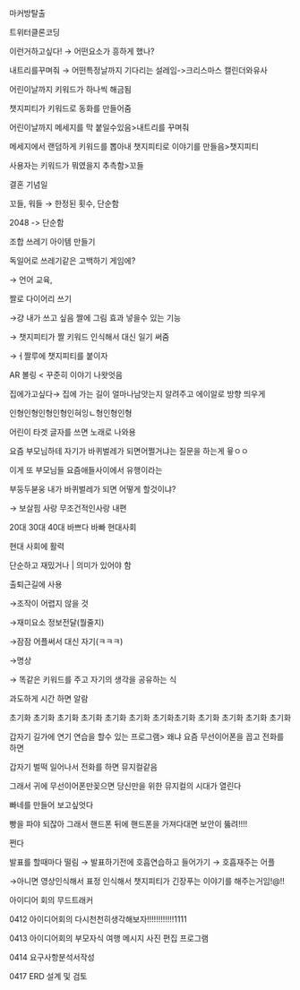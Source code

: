마커방탈출

트위터클론코딩

이런거하고싶다! → 어떤요소가 흥하게 했나?

내트리를꾸며줘 → 어떤특정날까지 기다리는 설레임->크리스마스 캘린더와유사

어린이날까지 키워드가 하나씩 해금됨

챗지피티가 키워드로 동화를 만들어줌

어린이날까지 메세지를 막 붙일수있음>내트리를 꾸며줘

메세지에서 랜덤하게 키워드를 뽑아내 챗지피티로 이야기를 만들음>챗지피티

사용자는 키워드가 뭐였을지 추측함>꼬들

결혼 기념일

꼬들, 워들 → 한정된 횟수, 단순함

2048 -> 단순함

조합 쓰레기 아이템 만들기

독일어로 쓰레기같은 고백하기 게임에?

→ 언어 교육,

짤로 다이어리 쓰기

→걍 내가 쓰고 싶음 짤에 그림 효과 넣을수 있는 기능

→ 챗지피티가 짤 키워드 인식해서 대신 일기 써줌

→ㅓ짤루에 챗지피티를 붙이자

AR 볼링 < 꾸준히 이야기 나왓엇음

집에가고싶다→ 집에 가는 길이 얼마나남앗는지 알려주고 에이알로 방향 띄우게

인형인형인형인형인혀잉ㄴ형인형인형

어린이 타겟 글자를 쓰면 노래로 나와용

요즘 부모님하테 자기가 바퀴벌레가 되면어쩔거냐는 질문을 하는게 윻ㅇㅇ

이게 또 부모님들 요즘애들사이에서 유행이라는

부둥두붇웅 내가 바퀴벌레가 되면 어떻게 할것이냐?

→ 보살핌 사랑 무조건적인사랑 내편

20대 30대 40대 바쁘다 바빠 현대사회

현대 사회에 활력

단순하고 재밌거나 | 의미가 있어야 함

출퇴근길에 사용

→조작이 어렵지 않을 것

→재미요소 정보전달(뭘줄지)

→잠잠 어플써서 대신 자기(ㅋㅋㅋ)

→명상

→ 똑같은 키워드를 주고 자기의 생각을 공유하는 식

과도하게 시간 하면 알람

초기화 초기화 초기화 초기화 초기화 초기화 초기화초기화 초기화 초기화 초기화 초기화

갑자기 길가에 연기 연습을 할수 있는 프로그램> 왜냐 요즘 무선이어폰을 꼽고 전화를 하면

갑자기 벌떡 일어나서 전화를 하면 뮤지컬같음

그래서 귀에 무선이어폰만꽂으면 당신만을 위한 뮤지컬의 시대가 열린다

빠네를 만들어 보고싶엇다

빵을 파야 되잖아 그래서 핸드폰 뒤에 핸드폰을 가져다대면 보안이 뚫려!!!!

쩐다

발표를 할때마다 떨림 → 발표하기전에 호흡연습하고 들어가기 → 호흡재주는 어플

→아니면 영상인식해서 표정 인식해서 챗지피티가 긴장푸는 이야기를 해주는거임!@!!


아이디어 회의
무드트래커

0412
아이디어회의
다시천천히생각해보자!!!!!!!!!!!!1111

0413
아이디어회의
부모자식 여행 메시지 사진 편집 프로그램

0414
요구사항분석서작성

0417
ERD 설계 및 검토
